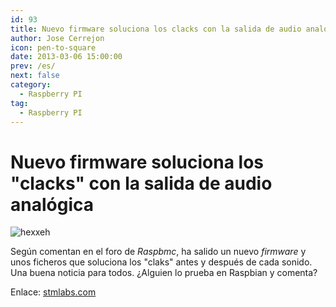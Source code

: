 ```yaml
---
id: 93
title: Nuevo firmware soluciona los clacks con la salida de audio analógica
author: Jose Cerrejon
icon: pen-to-square
date: 2013-03-06 15:00:00
prev: /es/
next: false
category:
  - Raspberry PI
tag:
  - Raspberry PI
---
```


# Nuevo firmware soluciona los "clacks" con la salida de audio analógica

![hexxeh](/images/firmware.jpg)

Según comentan en el foro de *Raspbmc*, ha salido un nuevo *firmware* y unos ficheros que soluciona los "claks" antes y después de cada sonido. Una buena noticia para todos. ¿Alguien lo prueba en Raspbian y comenta?

Enlace: [stmlabs.com](http://forum.stmlabs.com/showthread.php?tid=4573&pid=59568#pid59568)